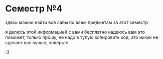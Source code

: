 # Семестр №4
здесь можно найти все лабы по всем предметам за этот семестр

я делюсь этой информацией с вами бесплатно надеюсь вам это поможет, только прошу, не надо в тупую копировать код, это никак не сделает вас лучше, поверьте. 

:3
